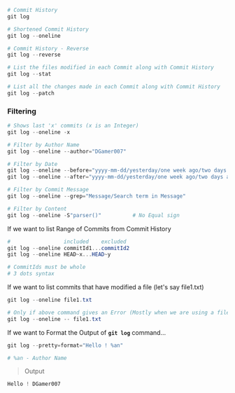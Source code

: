 ```ps1
# Commit History
git log

# Shortened Commit History
git log --oneline

# Commit History - Reverse
git log --reverse

# List the files modified in each Commit along with Commit History
git log --stat

# List all the changes made in each Commit along with Commit History
git log --patch
```

### Filtering

```ps1
# Shows last 'x' commits (x is an Integer)
git log --oneline -x

# Filter by Author Name
git log --oneline --author="DGamer007"

# Filter by Date
git log --oneline --before="yyyy-mm-dd/yesterday/one week ago/two days ago"
git log --oneline --after="yyyy-mm-dd/yesterday/one week ago/two days ago"

# Filter by Commit Message
git log --oneline --grep="Message/Search term in Message"

# Filter by Content
git log --oneline -S"parser()"          # No Equal sign
```

If we want to list Range of Commits from Commit History

```ps1
#                 included    excluded
git log --oneline commitId1...commitId2
git log --oneline HEAD~x...HEAD~y

# CommitIds must be whole
# 3 dots syntax
```

If we want to list commits that have modified a file (let's say file1.txt)

```ps1
git log --oneline file1.txt

# Only if above command gives an Error (Mostly when we are using a filename that doesn't exist in W.T)
git log --oneline -- file1.txt
```

If we want to Format the Output of **`git log`** command...

```ps1
git log --pretty=format="Hello ! %an"

# %an - Author Name
```

> Output

```ps1
Hello ! DGamer007
```
